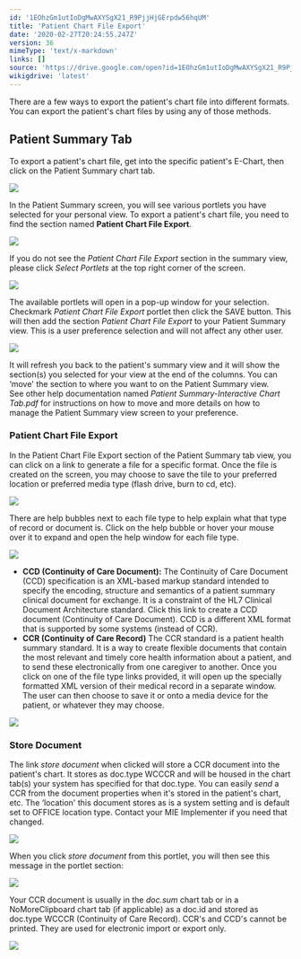 ```yaml
---
id: '1EOhzGm1utIoDgMwAXYSgX21_R9PjjHjGErpdw56hqUM'
title: 'Patient Chart File Export'
date: '2020-02-27T20:24:55.247Z'
version: 36
mimeType: 'text/x-markdown'
links: []
source: 'https://drive.google.com/open?id=1EOhzGm1utIoDgMwAXYSgX21_R9PjjHjGErpdw56hqUM'
wikigdrive: 'latest'
---
```

There are a few ways to export the patient's chart file into different formats. You can export the patient's chart files by using any of those methods.

## Patient Summary Tab

To export a patient's chart file, get into the specific patient's E-Chart, then click on the Patient Summary chart tab.

![](../patient-chart-file-export.assets/e3548571b661aeff7315c043a82ae449.png)

In the Patient Summary screen, you will see various portlets you have selected for your personal view. To export a patient's chart file, you need to find the section named **Patient Chart File Export**.

![](../patient-chart-file-export.assets/9a17d4af9c2f00302f7f03b932c512d8.png)

If you do not see the *Patient Chart File Export* section in the summary view, please click *Select Portlets* at the top right corner of the screen.

![](../patient-chart-file-export.assets/e073c1e548e85fd7ce0e1ed081e00b22.png)

The available portlets will open in a pop-up window for your selection. Checkmark *Patient Chart File Export* portlet then click the SAVE button. This will then add the section *Patient Chart File Export* to your Patient Summary view. This is a user preference selection and will not affect any other user.

![](../patient-chart-file-export.assets/133b600beaee9898e4bb00b054c004b5.png)

It will refresh you back to the patient's summary view and it will show the section(s) you selected for your view at the end of the columns. You can ‘move' the section to where you want to on the Patient Summary view.  
See other help documentation named *Patient Summary-Interactive Chart Tab.pdf* for instructions on how to move and more details on how to manage the Patient Summary view screen to your preference.

### Patient Chart File Export

In the Patient Chart File Export section of the Patient Summary tab view, you can click on a link to generate a file for a specific format. Once the file is created on the screen, you may choose to save the tile to your preferred location or preferred media type (flash drive, burn to cd, etc).

![](../patient-chart-file-export.assets/6b32f446ae07bf306a2910f19d973d4c.png)

There are help bubbles next to each file type to help explain what that type of record or document is. Click on the help bubble or hover your mouse over it to expand and open the help window for each file type.

![](../patient-chart-file-export.assets/00af5e89959b7c137ae241a95bc0b083.png)

* <strong>CCD (Continuity of Care Document):</strong> The Continuity of Care Document (CCD) specification is an XML-based markup standard intended to specify the encoding, structure and semantics of a patient summary clinical document for exchange. It is a constraint of the HL7 Clinical Document Architecture standard. Click this link to create a CCD document (Continuity of Care Document). CCD is a different XML format that is supported by some systems (instead of CCR).
* <strong>CCR (Continuity of Care Record)</strong> The CCR standard is a patient health summary standard. It is a way to create flexible documents that contain the most relevant and timely core health information about a patient, and to send these electronically from one caregiver to another.
Once you click on one of the file type links provided, it will open up the specially formatted XML version of their medical record in a separate window. The user can then choose to save it or onto a media device for the patient, or whatever they may choose.

![](../patient-chart-file-export.assets/bfe5596e2412e02f8f4bdede6bfd4636.png)


### Store Document

The link *store document* when clicked will store a CCR document into the patient's chart. It stores as doc.type WCCCR and will be housed in the chart tab(s) your system has specified for that doc.type. You can easily *send* a CCR from the document properties when it's stored in the patient's chart, etc. The ‘location' this document stores as is a system setting and is default set to OFFICE location type. Contact your MIE Implementer if you need that changed.

![](../patient-chart-file-export.assets/ba2a19ded03f3c6b0a9a2fc63f3d2800.png)

When you click *store document* from this portlet, you will then see this message in the portlet section:

![](../patient-chart-file-export.assets/5f72b2c035089ba15a0eec1fe853d234.png)

Your CCR document is usually in the *doc.sum* chart tab or in a NoMoreClipboard chart tab (if applicable) as a doc.id and stored as doc.type WCCCR (Continuity of Care Record). CCR's and CCD's cannot be printed. They are used for electronic import or export only.

![](../patient-chart-file-export.assets/da68a49e2103bfec833a8db657c853a6.png)

